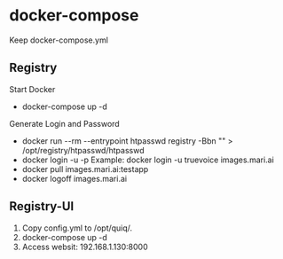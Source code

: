 # docker-compose
Keep docker-compose.yml

## Registry
Start Docker
- docker-compose up -d

Generate Login and Password
- docker run --rm --entrypoint htpasswd registry -Bbn <user> "<password>" > /opt/registry/htpasswd/htpasswd
- docker login -u <user> -p <password> <url>
  Example: docker login -u truevoice images.mari.ai
- docker pull images.mari.ai:testapp
- docker logoff images.mari.ai

## Registry-UI
1. Copy config.yml to /opt/quiq/.
2. docker-compose up -d
3. Access websit: 192.168.1.130:8000
